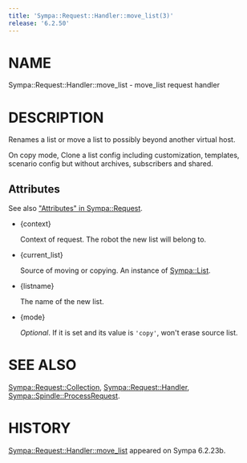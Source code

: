 ```yaml
---
title: 'Sympa::Request::Handler::move_list(3)'
release: '6.2.50'
---
```


# NAME

Sympa::Request::Handler::move\_list - move\_list request handler

# DESCRIPTION

Renames a list or move a list to possibly beyond another virtual host.

On copy mode, Clone a list config including customization, templates,
scenario config but without archives, subscribers and shared.

## Attributes

See also ["Attributes" in Sympa::Request](./Sympa-Request.3.md#attributes).

- {context}

    Context of request.  The robot the new list will belong to.

- {current\_list}

    Source of moving or copying.  An instance of [Sympa::List](./Sympa-List.3.md).

- {listname}

    The name of the new list.

- {mode}

    _Optional_.
    If it is set and its value is `'copy'`,
    won't erase source list.

# SEE ALSO

[Sympa::Request::Collection](./Sympa-Request-Collection.3.md),
[Sympa::Request::Handler](./Sympa-Request-Handler.3.md),
[Sympa::Spindle::ProcessRequest](./Sympa-Spindle-ProcessRequest.3.md).

# HISTORY

[Sympa::Request::Handler::move\_list](./Sympa-Request-Handler-move_list.3.md) appeared on Sympa 6.2.23b.
